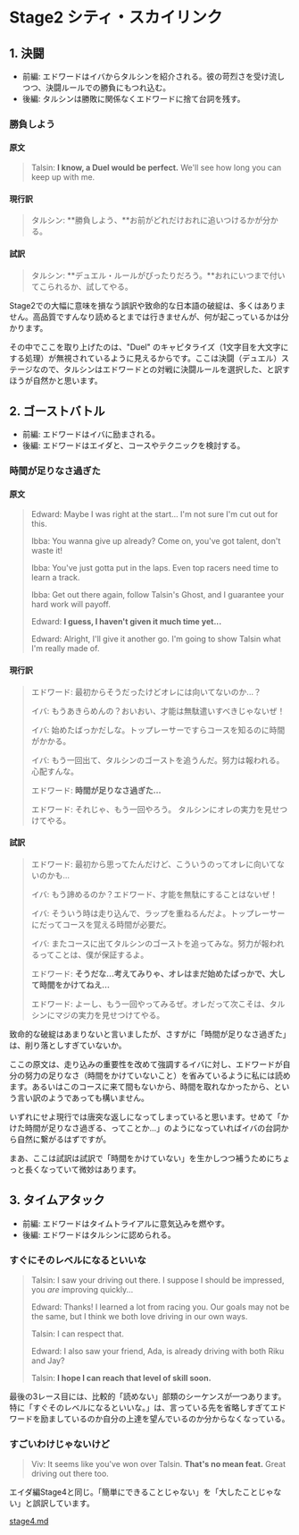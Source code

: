 # Stage2 シティ・スカイリンク

## 1. 決闘

* 前編: エドワードはイバからタルシンを紹介される。彼の苛烈さを受け流しつつ、決闘ルールでの勝負にもつれ込む。
* 後編: タルシンは勝敗に関係なくエドワードに捨て台詞を残す。

### 勝負しよう

#### 原文

> Talsin: **I know, a Duel would be perfect.** We'll see how long you can keep up with me.

#### 現行訳

> タルシン: **勝負しよう、**お前がどれだけおれに追いつけるかが分かる。

#### 試訳

> タルシン: **デュエル・ルールがぴったりだろう。**おれにいつまで付いてこられるか、試してやる。

Stage2での大幅に意味を損なう誤訳や致命的な日本語の破綻は、多くはありません。高品質ですんなり読めるとまでは行きませんが、何が起こっているかは分かります。

その中でここを取り上げたのは、"Duel" のキャピタライズ（1文字目を大文字にする処理）が無視されているように見えるからです。ここは決闘（デュエル）ステージなので、タルシンはエドワードとの対戦に決闘ルールを選択した、と訳すほうが自然かと思います。

## 2. ゴーストバトル

* 前編: エドワードはイバに励まされる。
* 後編: エドワードはエイダと、コースやテクニックを検討する。

### 時間が足りなさ過ぎた

#### 原文

> Edward: Maybe I was right at the start... I'm not sure I'm cut out for this.
>
> Ibba: You wanna give up already? Come on, you've got talent, don't waste it!
>
> Ibba: You've just gotta put in the laps. Even top racers need time to learn a track.
>
> Ibba: Get out there again, follow Talsin's Ghost, and I guarantee your hard work will payoff.
>
> Edward: **I guess, I haven't given it much time yet...**
>
> Edward: Alright, I'll give it another go. I'm going to show Talsin what I'm really made of.

#### 現行訳

> エドワード: 最初からそうだったけどオレには向いてないのか...？
>
> イバ: もうあきらめんの？おいおい、才能は無駄遣いすべきじゃないぜ！
>
> イバ: 始めたばっかだしな。トップレーサーですらコースを知るのに時間がかかる。
>
> イバ: もう一回出て、タルシンのゴーストを追うんだ。努力は報われる。心配すんな。
>
> エドワード: **時間が足りなさ過ぎた...**
>
> エドワード: それじゃ、もう一回やろう。 タルシンにオレの実力を見せつけてやる。

#### 試訳

> エドワード: 最初から思ってたんだけど、こういうのってオレに向いてないのかも…
>
> イバ: もう諦めるのか？エドワード、才能を無駄にすることはないぜ！
>
> イバ: そういう時は走り込んで、ラップを重ねるんだよ。トップレーサーにだってコースを覚える時間が必要だ。
>
> イバ: またコースに出てタルシンのゴーストを追ってみな。努力が報われるってことは、僕が保証するよ。
>
> エドワード: **そうだな…考えてみりゃ、オレはまだ始めたばっかで、大して時間をかけてねえ…**
>
> エドワード: よーし、もう一回やってみるぜ。オレだって次こそは、タルシンにマジの実力を見せつけてやる。

致命的な破綻はあまりないと言いましたが、さすがに「時間が足りなさ過ぎた」は、削り落としすぎていないか。

ここの原文は、走り込みの重要性を改めて強調するイバに対し、エドワードが自分の努力の足りなさ（時間をかけていないこと）を省みているように私には読めます。あるいはこのコースに来て間もないから、時間を取れなかったから、という言い訳のようであっても構いません。

いずれにせよ現行では唐突な返しになってしまっていると思います。せめて「かけた時間が足りなさ過ぎる、ってことか…」のようになっていればイバの台詞から自然に繋がるはずですが。

まあ、ここは試訳は試訳で「時間をかけていない」を生かしつつ補うためにちょっと長くなっていて微妙はあります。

## 3. タイムアタック

* 前編: エドワードはタイムトライアルに意気込みを燃やす。
* 後編: エドワードはタルシンに認められる。

### すぐにそのレベルになるといいな

> Talsin: I saw your driving out there. I suppose I should be impressed, you _are_ improving quickly...
>
> Edward: Thanks! I learned a lot from racing you. Our goals may not be the same, but I think we both love driving in our own ways.
>
> Talsin: I can respect that.
>
> Edward: I also saw your friend, Ada, is already driving with both Riku and Jay?
>
> Talsin: **I hope I can reach that level of skill soon.**

最後の3レース目には、比較的「読めない」部類のシーケンスが一つあります。特に「すぐそのレベルになるといいな。」は、言っている先を省略しすぎてエドワードを励ましているのか自分の上達を望んでいるのか分からなくなっている。

### すごいわけじゃないけど

> Viv: It seems like you've won over Talsin. **That's no mean feat.** Great driving out there too.

エイダ編Stage4と同じ。「簡単にできることじゃない」を「大したことじゃない」と誤訳しています。

[stage4.md](../ada/stage4.md "mention")
